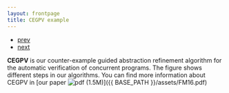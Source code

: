 ```yaml
---
layout: frontpage
title: CEGPV example
---
```


<div class="navbar">
  <div class="navbar-inner">
      <ul class="nav">
          <li><a href="geneticmaps_fig3.html">prev</a></li>
          <li><a href="tian2016_fig4.html">next</a></li>
      </ul>
  </div>
</div>

**CEGPV** is our counter-example guided abstraction refinement algorithm for the automatic verification of concurrent programs.
The figure shows different steps in our algorithms. 
You can find more information about CEGPV in [our paper ![pdf (1.5M)](icons16/pdf-icon.png)]({{ BASE_PATH }}/assets/FM16.pdf)
